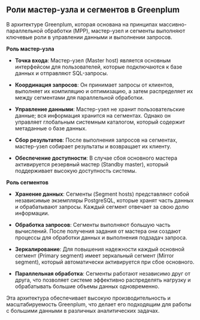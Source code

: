 ## Роли мастер-узла и сегментов в Greenplum

В архитектуре Greenplum, которая основана на принципах массивно-параллельной обработки (MPP), мастер-узел и сегменты выполняют ключевые роли в управлении данными и выполнении запросов.

**Роль мастер-узла**

- **Точка входа**: Мастер-узел (Master host) является основным интерфейсом для пользователей, которые подключаются к базе данных и отправляют SQL-запросы.

- **Координация запросов**: Он принимает запросы от клиентов, выполняет их компиляцию и оптимизацию, а затем распределяет их между сегментами для параллельной обработки.

- **Управление данными**: Мастер-узел не хранит пользовательские данные; вся информация хранится на сегментах. Однако он управляет глобальным системным каталогом, который содержит метаданные о базе данных.

- **Сбор результатов**: После выполнения запросов на сегментах, мастер-узел собирает результаты и возвращает их клиенту.

- **Обеспечение доступности**: В случае сбоя основного мастера активируется резервный мастер (Standby master), который поддерживает высокую доступность системы.

**Роль сегментов**

- **Хранение данных**: Сегменты (Segment hosts) представляют собой независимые экземпляры PostgreSQL, которые хранят часть данных и обрабатывают запросы. Каждый сегмент отвечает за свою долю информации.

- **Обработка запросов**: Сегменты выполняют большую часть вычислений. После получения задания от мастера они создают процессы для обработки данных и выполнения подзадач запроса.

- **Зеркалирование**: Для повышения надежности каждый основной сегмент (Primary segment) имеет зеркальный сегмент (Mirror segment), который автоматически активируется при сбое основного.

- **Параллельная обработка**: Сегменты работают независимо друг от друга, что позволяет системе эффективно распределять нагрузку и обрабатывать большие объемы данных одновременно.

Эта архитектура обеспечивает высокую производительность и масштабируемость Greenplum, что делает его подходящим для работы с большими данными в различных аналитических задачах.
